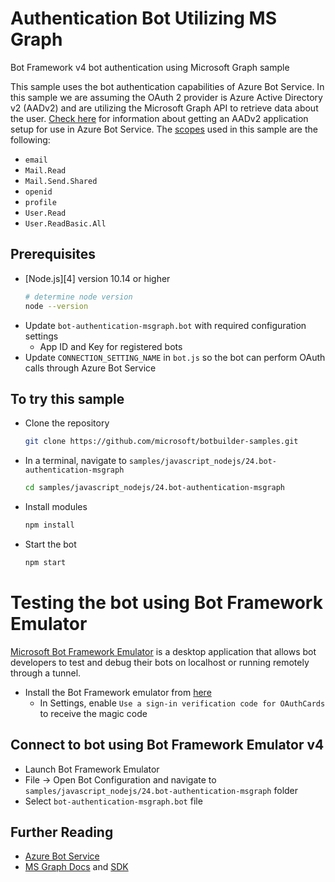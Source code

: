 # Authentication Bot Utilizing MS Graph
Bot Framework v4 bot authentication using Microsoft Graph sample


This sample uses the bot authentication capabilities of Azure Bot Service. In this sample we are assuming the OAuth 2 provider
is Azure Active Directory v2 (AADv2) and are utilizing the Microsoft Graph API to retrieve data about the
user. [Check here](https://docs.microsoft.com/en-us/azure/bot-service/bot-builder-authentication?view=azure-bot-service-4.0&tabs=csharp) for information about getting an AADv2
application setup for use in Azure Bot Service.
The [scopes](https://developer.microsoft.com/en-us/graph/docs/concepts/permissions_reference) used in this sample are the following:
- `email`
- `Mail.Read`
- `Mail.Send.Shared`
- `openid`
- `profile`
- `User.Read`
- `User.ReadBasic.All`

## Prerequisites
- [Node.js][4] version 10.14 or higher
    ```bash
    # determine node version
    node --version
    ```
- Update `bot-authentication-msgraph.bot` with required configuration settings
  - App ID and Key for registered bots
- Update `CONNECTION_SETTING_NAME` in `bot.js` so the bot can perform OAuth calls through Azure Bot Service

## To try this sample
- Clone the repository
  ```bash
  git clone https://github.com/microsoft/botbuilder-samples.git
  ```
- In a terminal, navigate to `samples/javascript_nodejs/24.bot-authentication-msgraph`
  ```bash
  cd samples/javascript_nodejs/24.bot-authentication-msgraph
  ```
- Install modules
    ```bash
    npm install
    ```
- Start the bot
    ```bash
    npm start
    ```

# Testing the bot using Bot Framework Emulator
[Microsoft Bot Framework Emulator](https://github.com/microsoft/botframework-emulator) is a desktop application that allows bot developers to test and debug their bots on localhost or running remotely through a tunnel.

- Install the Bot Framework emulator from [here](https://github.com/microsoft/botframework-emulator/releases)
    - In Settings, enable `Use a sign-in verification code for OAuthCards` to receive the magic code

## Connect to bot using Bot Framework Emulator **v4**
- Launch Bot Framework Emulator
- File -> Open Bot Configuration and navigate to `samples/javascript_nodejs/24.bot-authentication-msgraph` folder
- Select `bot-authentication-msgraph.bot` file

## Further Reading
- [Azure Bot Service](https://docs.microsoft.com/en-us/azure/bot-service/bot-service-overview-introduction?view=azure-bot-service-4.0)
- [MS Graph Docs](https://developer.microsoft.com/en-us/graph/docs/concepts/overview) and [SDK](https://github.com/microsoftgraph/msgraph-sdk-javascript)
